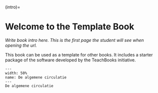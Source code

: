 (intro)=
# Welcome to the Template Book

_Write book intro here. This is the first page the student will see when opening the url._

This book can be used as a template for other books. It includes a starter package of the software developed by the TeachBooks initiative.
``` {figure} figures/incl_Afbeelding18.png
---
width: 50%
name: De algemene circulatie
---
De algemene circulatie
```
